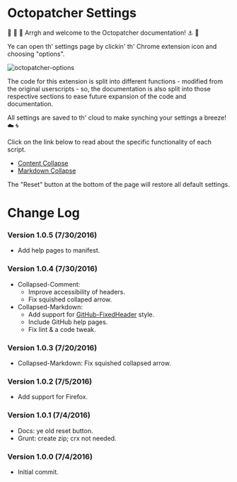 # Octopatcher Settings

:trident: :whale: :dolphin: Arrgh and welcome to the Octopatcher documentation! :anchor: :ship:

Ye can open th' settings page by clickin' th' Chrome extension icon and choosing "options".

![octopatcher-options](https://cloud.githubusercontent.com/assets/136959/16571015/d67ac822-4217-11e6-888c-d6827562cd72.png)

The code for this extension is split into different functions - modified from the original userscripts - so, the documentation is also split into those respective sections to ease future expansion of the code and documentation.

All settings are saved to th' cloud to make synching your settings a breeze! :cloud: :cyclone:

Click on the link below to read about the specific functionality of each script.

* [Content Collapse](collapse-comment.md)
* [Markdown Collapse](collapse-markdown.md)

The "Reset" button at the bottom of the page will restore all default settings.

# Change Log

### Version 1.0.5 (7/30/2016)

* Add help pages to manifest.

### Version 1.0.4 (7/30/2016)

* Collapsed-Comment:
  * Improve accessibility of headers.
  * Fix squished collaped arrow.
* Collapsed-Markdown:
  * Add support for [GitHub-FixedHeader](https://github.com/StylishThemes/GitHub-FixedHeader) style.
  * Include GitHub help pages.
  * Fix lint & a code tweak.

### Version 1.0.3 (7/20/2016)

* Collapsed-Markdown: Fix squished collapsed arrow.

### Version 1.0.2 (7/5/2016)

* Add support for Firefox.

### Version 1.0.1 (7/4/2016)

* Docs: ye old reset button.
* Grunt: create zip; crx not needed.

### Version 1.0.0 (7/4/2016)

* Initial commit.
